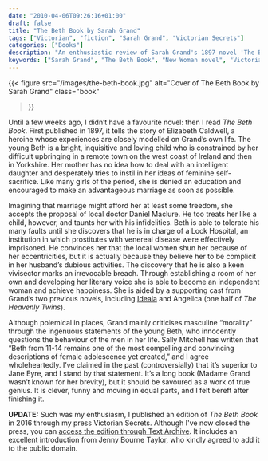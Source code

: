 ```yaml
---
date: "2010-04-06T09:26:16+01:00"
draft: false
title: "The Beth Book by Sarah Grand"
tags: ["Victorian", "fiction", "Sarah Grand", "Victorian Secrets"]
categories: ["Books"]
description: "An enthusiastic review of Sarah Grand's 1897 novel 'The Beth Book,' following Elizabeth Caldwell's journey from constrained childhood to independent womanhood. Discover why this New Woman bildungsroman about escaping an abusive marriage might be superior to 'Jane Eyre.'"
keywords: ["Sarah Grand", "The Beth Book", "New Woman novel", "Victorian feminism", "bildungsroman", "women's independence", "vivisection", "Jane Eyre comparison", "Victorian fiction"]
---
```


{{< figure
  src="/images/the-beth-book.jpg"
  alt="Cover of The Beth Book by Sarah Grand"
  class="book"
>}}

Until a few weeks ago, I didn’t have a favourite novel: then I read _The Beth Book_. First published in 1897, it tells the story of Elizabeth Caldwell, a heroine whose experiences are closely modelled on Grand’s own life. The young Beth is a bright, inquisitive and loving child who is constrained by her difficult upbringing in a remote town on the west coast of Ireland and then in Yorkshire. Her mother has no idea how to deal with an intelligent daughter and desperately tries to instil in her ideas of feminine self-sacrifice. Like many girls of the period, she is denied an education and encouraged to make an advantageous marriage as soon as possible.

Imagining that marriage might afford her at least some freedom, she accepts the proposal of local doctor Daniel Maclure. He too treats her like a child, however, and taunts her with his infidelities. Beth is able to tolerate his many faults until she discovers that he is in charge of a Lock Hospital, an institution in which prostitutes with venereal disease were effectively imprisoned. He convinces her that the local women shun her because of her eccentricities, but it is actually because they believe her to be complicit in her husband’s dubious activities. The discovery that he is also a keen vivisector marks an irrevocable breach.  Through establishing a room of her own and developing her literary voice she is able to become an independent woman and achieve happiness. She is aided by a supporting cast from Grand’s two previous novels, including [Ideala](/posts/ideala/) and Angelica (one half of _The Heavenly Twins_).

Although polemical in places, Grand mainly criticises masculine “morality” through the ingenuous statements of the young Beth, who innocently questions the behaviour of the men in her life. Sally Mitchell has written that “Beth from 11-14 remains one of the most compelling and convincing descriptions of female adolescence yet created,” and I agree wholeheartedly. I’ve claimed in the past (controversially) that it’s superior to Jane Eyre, and I stand by that statement. It’s a long book (Madame Grand wasn’t known for her brevity), but it should be savoured as a work of true genius. It is clever, funny and moving in equal parts, and I felt bereft after finishing it.

**UPDATE:** Such was my enthusiasm, I published an edition of _The Beth Book_ in 2016 through my press Victorian Secrets. Although I've now closed the press, you can [access the edition through Text Archive](https://archive.org/details/9781906469313). It includes an excellent introduction from Jenny Bourne Taylor, who kindly agreed to add it to the public domain.